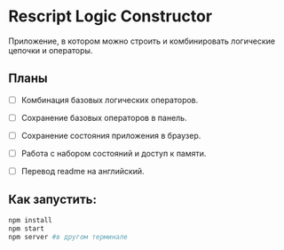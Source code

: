 # Rescript Logic Constructor
Приложение, в котором можно строить и комбинировать логические цепочки и операторы. 

## Планы
- [ ] Комбинация базовых логических операторов.
- [ ] Сохранение базовых операторов в панель.
- [ ] Сохранение состояния приложения в браузер.
- [ ] Работа с набором состояний и доступ к памяти.
- [ ] Перевод readme на английский.


## Как запустить:
```bash
npm install
npm start
npm server #в другом терминале
```

